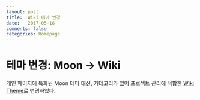 ```yaml
---
layout: post
title:  Wiki 테마 변경
date:   2017-05-16
comments: false
categories: Homepage
---
```


# 테마 변경: Moon -> Wiki

개인 페이지에 특화된 Moon 테마 대신, 카테고리가 있어 프로젝트 관리에 적합한 [Wiki Theme](http://jekyllthemes.org/themes/wiki-blog/)로 변경하였다.
